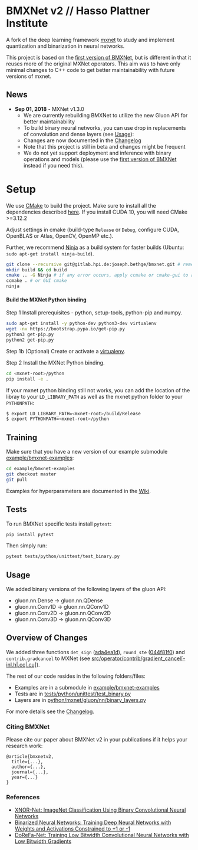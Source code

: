 # BMXNet v2 // Hasso Plattner Institute

A fork of the deep learning framework [mxnet](http://mxnet.io) to study and implement quantization and binarization in neural networks.

This project is based on the [first version of BMXNet](https://github.com/hpi-xnor/BMXNet), but is different in that it reuses more of the original MXNet operators.
This aim was to have only minimal changes to C++ code to get better maintainability with future versions of mxnet.

## News

- **Sep 01, 2018** - MXNet v1.3.0
    - We are currently rebuilding BMXNet to utilize the new Gluon API for better maintainability
    - To build binary neural networks, you can use drop in replacements of convolution and dense layers (see [Usage](#usage)):
    - Changes are now documented in the [Changelog](CHANGELOG.md)
    - Note that this project is still in beta and changes might be frequent
    - We do not yet support deployment and inference with binary operations and models (please use the [first version of BMXNet](https://github.com/hpi-xnor/BMXNet) instead if you need this).

# Setup

We use [CMake](https://cmake.org/download/) to build the project.
Make sure to install all the dependencies described [here](docs/install/build_from_source.md#prerequisites).
If you install CUDA 10, you will need CMake >=3.12.2

Adjust settings in cmake (build-type ``Release`` or ``Debug``, configure CUDA, OpenBLAS or Atlas, OpenCV, OpenMP etc.).

Further, we recommend [Ninja](https://ninja-build.org/) as a build system for faster builds (Ubuntu: `sudo apt-get install ninja-build`).

```bash
git clone --recursive git@gitlab.hpi.de:joseph.bethge/bmxnet.git # remember to include the --recursive
mkdir build && cd build
cmake .. -G Ninja # if any error occurs, apply ccmake or cmake-gui to adjust the cmake config.
ccmake . # or GUI cmake
ninja
```

#### Build the MXNet Python binding

Step 1 Install prerequisites - python, setup-tools, python-pip and numpy.
```bash
sudo apt-get install -y python-dev python3-dev virtualenv
wget -nv https://bootstrap.pypa.io/get-pip.py
python3 get-pip.py
python2 get-pip.py
```

Step 1b (Optional) Create or activate a [virtualenv](https://virtualenv.pypa.io/).

Step 2 Install the MXNet Python binding.
```bash
cd <mxnet-root>/python
pip install -e .
```

If your mxnet python binding still not works, you can add the location of the libray to your ``LD_LIBRARY_PATH`` as well as the mxnet python folder to your ``PYTHONPATH``:
```bash
$ export LD_LIBRARY_PATH=<mxnet-root>/build/Release
$ export PYTHONPATH=<mxnet-root>/python
```

## Training

Make sure that you have a new version of our example submodule [example/bmxnet-examples](example/bmxnet-examples):
```bash
cd example/bmxnet-examples
git checkout master
git pull
```

Examples for hyperparameters are documented in the [Wiki](https://github.com/hpi-xnor/BMXNet-v2/wikis/hyperparameters).

## Tests

To run BMXNet specific tests install `pytest`:
```bash
pip install pytest
```

Then simply run:
```bash
pytest tests/python/unittest/test_binary.py
```

## Usage

We added binary versions of the following layers of the gluon API:
- gluon.nn.Dense -> gluon.nn.QDense
- gluon.nn.Conv1D -> gluon.nn.QConv1D
- gluon.nn.Conv2D -> gluon.nn.QConv2D
- gluon.nn.Conv3D -> gluon.nn.QConv3D

## Overview of Changes

We added three functions `det_sign` ([ada4ea1d](https://github.com/hpi-xnor/BMXNet-v2/commit/ada4ea1d4418cfdd6cbc6d0159e1a716cb01cd85)), `round_ste` ([044f81f0](https://github.com/hpi-xnor/BMXNet-v2/commit/044f81f028887b9842070df28b28de394bd07516)) and `contrib.gradcancel` to MXNet (see [src/operator/contrib/gradient_cancel[-inl.h|.cc|.cu]](src/operator/contrib)).

The rest of our code resides in the following folders/files:
- Examples are in a submodule in [example/bmxnet-examples](https://github.com/hpi-xnor/BMXNet-v2-examples)
- Tests are in [tests/python/unittest/test_binary.py](tests/python/unittest/test_binary.py)
- Layers are in [python/mxnet/gluon/nn/binary_layers.py](python/mxnet/gluon/nn/binary_layers.py)

For more details see the [Changelog](CHANGELOG.md).

### Citing BMXNet

Please cite our paper about BMXNet v2 in your publications if it helps your research work:

```text
@article{bmxnetv2,
  title={...},
  author={...},
  journal={...},
  year={...}
}
```

### References

- [XNOR-Net: ImageNet Classification Using Binary Convolutional Neural Networks](https://arxiv.org/abs/1603.05279)
- [Binarized Neural Networks: Training Deep Neural Networks with Weights and Activations Constrained to +1 or -1](https://arxiv.org/abs/1602.02830)
- [DoReFa-Net: Training Low Bitwidth Convolutional Neural Networks with Low Bitwidth Gradients](https://arxiv.org/abs/1606.06160)
